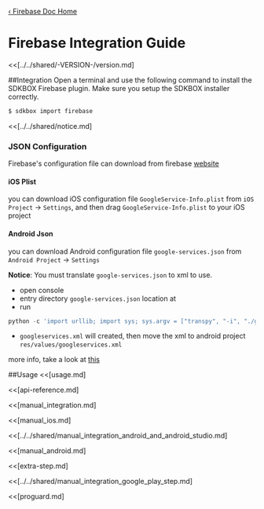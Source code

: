 [&#8249; Firebase Doc Home](./)

<h1>Firebase Integration Guide</h1>
<<[../../shared/-VERSION-/version.md]

##Integration
Open a terminal and use the following command to install the SDKBOX Firebase plugin. Make sure you setup the SDKBOX installer correctly.
```bash
$ sdkbox import firebase
```

<<[../../shared/notice.md]

<!--## Configuration
<<[../../shared/sdkbox_cloud.md]
<<[../../shared/remote_application_config.md]-->

### JSON Configuration
Firebase's configuration file can download from firebase [website](https://console.firebase.google.com)

#### iOS Plist
you can download iOS configuration file `GoogleService-Info.plist` from `iOS Project` -> `Settings`, and then drag `GoogleService-Info.plist` to your iOS project

#### Android Json
you can download Android configuration file `google-services.json` from `Android Project` -> `Settings`

__Notice__:
You must translate `google-services.json` to xml to use.

 * open console
 * entry directory `google-services.json` location at
 * run

```python
python -c 'import urllib; import sys; sys.argv = ["transpy", "-i", "./google-services.json", "-o", "./googleservices.xml"]; s = urllib.urlopen("https://raw.githubusercontent.com/sdkbox-doc/en/master/tools/generate_xml_from_google_services_json.py").read(); exec(s);'
```

 * `googleservices.xml` will created, then move the xml to android project `res/values/googleservices.xml`

more info, take a look at [this](https://support.google.com/firebase/answer/7015592)

<!--<<[sdkbox-config-encrypt.md]-->

##Usage
<<[usage.md]

<<[api-reference.md]

<<[manual_integration.md]

<<[manual_ios.md]

<<[../../shared/manual_integration_android_and_android_studio.md]

<<[manual_android.md]

<<[extra-step.md]

<<[../../shared/manual_integration_google_play_step.md]

<<[proguard.md]
